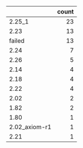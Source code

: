 |               |   count |
|:--------------|--------:|
| 2.25_1        |      23 |
| 2.23          |      13 |
| failed        |      13 |
| 2.24          |       7 |
| 2.26          |       5 |
| 2.14          |       4 |
| 2.18          |       4 |
| 2.22          |       4 |
| 2.02          |       2 |
| 1.82          |       2 |
| 1.80          |       1 |
| 2.02_axiom-r1 |       1 |
| 2.21          |       1 |